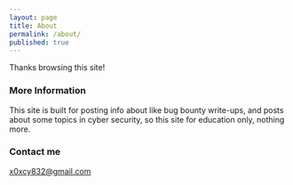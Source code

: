 ```yaml
---
layout: page
title: About
permalink: /about/
published: true
---
```


Thanks browsing this site!

### More Information

This site is built for posting info about like bug bounty write-ups, and posts about some topics in cyber security, so this site for education only, nothing more.

### Contact me

[x0xcy832@gmail.com](mailto:x0xcy832@gmail.com)
